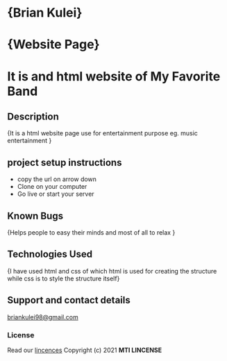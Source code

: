 # {Brian Kulei}
# {Website Page}
# It is and html website of My Favorite Band 

## Description
{It is a html website page use for entertainment purpose eg. music entertainment  }
## project setup instructions
- copy the url on arrow down
- Clone on your computer
- Go live or start your server
## Known Bugs
{Helps people to easy their minds and most of all to relax }
## Technologies Used
{I have used html and css of which html is used for creating the structure while css is to style the structure itself}
## Support and contact details
briankulei98@gmail.com
### License
Read our [lincences](./Lincense)
Copyright (c) 2021 **MTI LINCENSE**